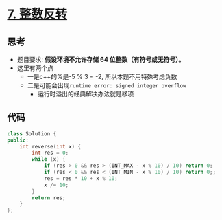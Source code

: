 # [7. 整数反转](https://leetcode.cn/problems/reverse-integer/description/)

## 思考

- 题目要求: **假设环境不允许存储 64 位整数（有符号或无符号）。**
- 这里有两个点
    - 一是c++的%是-5 % 3 = -2, 所以本题不用特殊考虑负数
    - 二是可能会出现`runtime error: signed integer overflow`
        - 运行时溢出的经典解决办法就是移项

## 代码

```c++
class Solution {
public:
    int reverse(int x) {
        int res = 0;
        while (x) {
            if (res > 0 && res > (INT_MAX - x % 10) / 10) return 0;
            if (res < 0 && res < (INT_MIN - x % 10) / 10) return 0;;
            res = res * 10 + x % 10;
            x /= 10;
        }
        return res;
    }
};
```
